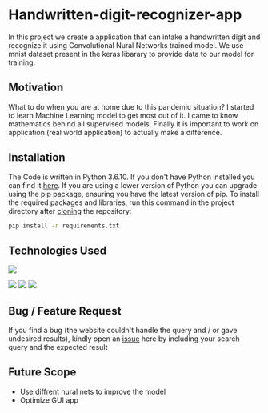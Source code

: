 # Handwritten-digit-recognizer-app

In this project we create a application that can intake a handwritten digit and recognize it using Convolutional Nural Networks trained model. We use mnist dataset present in the keras libarary to provide data to our model for training.


## Motivation

What to do when you are at home due to this pandemic situation? I started to learn Machine Learning model to get most out of it. I came to know mathematics behind all supervised models. Finally it is important to work on application (real world application) to actually make a difference.

## Installation

The Code is written in Python 3.6.10. If you don't have Python installed you can find it [here](https://www.python.org/downloads/). If you are using a lower version of Python you can upgrade using the pip package, ensuring you have the latest version of pip. To install the required packages and libraries, run this command in the project directory after [cloning](https://www.howtogeek.com/451360/how-to-clone-a-github-repository/) the repository:
```bash
pip install -r requirements.txt
```


## Technologies Used

![](https://forthebadge.com/images/badges/made-with-python.svg)

![](https://encrypted-tbn0.gstatic.com/images?q=tbn:ANd9GcSbLABqZmHIASYiW-l1a8er0PL0Hx-hZlWfzcemShDVEJ8clUDOxUg6ZaDowPN52Am7v4g&usqp=CAU)
![](https://encrypted-tbn0.gstatic.com/images?q=tbn:ANd9GcSq_x5sdMyxS7qGok91lktQUrVNE52JbkF-DIYGw_uUUpObsENVkhjBhpCszgNR9XCcUTg&usqp=CAU)
![](https://encrypted-tbn0.gstatic.com/images?q=tbn:ANd9GcQq4HJYJS7HWv8WtiWKPvjwJiyjLvHiga-TpvuLNtmPJF5S83E05jGL2D88YrI2WvoGMa0&usqp=CAU)
 



## Bug / Feature Request

If you find a bug (the website couldn't handle the query and / or gave undesired results), kindly open an [issue](https://github.com/trickster-00/Handwritten-digit-recognizer-app/issues) here by including your search query and the expected result

## Future Scope

* Use diffrent nural nets to improve the model
* Optimize GUI app 
